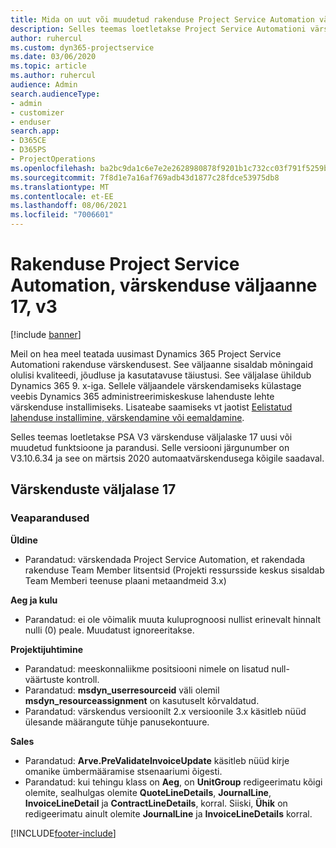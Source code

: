 ```yaml
---
title: Mida on uut või muudetud rakenduse Project Service Automation värskenduse väljaandes 17, V3
description: Selles teemas loetletakse Project Service Automationi värskenduse väljalaske 17, V3 saadaolevaid funktsioone ja parandusi.
author: ruhercul
ms.custom: dyn365-projectservice
ms.date: 03/06/2020
ms.topic: article
ms.author: ruhercul
audience: Admin
search.audienceType:
- admin
- customizer
- enduser
search.app:
- D365CE
- D365PS
- ProjectOperations
ms.openlocfilehash: ba2bc9da1c6e7e2e2628980878f9201b1c732cc03f791f5259bbbd0ee279b31b
ms.sourcegitcommit: 7f8d1e7a16af769adb43d1877c28fdce53975db8
ms.translationtype: MT
ms.contentlocale: et-EE
ms.lasthandoff: 08/06/2021
ms.locfileid: "7006601"
---
```

# <a name="project-service-automation-update-release-17-v3"></a>Rakenduse Project Service Automation, värskenduse väljaanne 17, v3

[!include [banner](../includes/psa-now-project-operations.md)]

Meil on hea meel teatada uusimast Dynamics 365 Project Service Automationi rakenduse värskendusest. See väljaanne sisaldab mõningaid olulisi kvaliteedi, jõudluse ja kasutatavuse täiustusi.  See väljalase ühildub Dynamics 365 9. x-iga. Sellele väljaandele värskendamiseks külastage veebis Dynamics 365 administreerimiskeskuse lahenduste lehte värskenduse installimiseks. Lisateabe saamiseks vt jaotist [Eelistatud lahenduse installimine, värskendamine või eemaldamine](/power-platform/admin/install-remove-preferred-solution).

Selles teemas loetletakse PSA V3 värskenduse väljalaske 17 uusi või muudetud funktsioone ja parandusi. Selle versiooni järgunumber on V3.10.6.34 ja see on märtsis 2020 automaatvärskendusega kõigile saadaval.


## <a name="update-release-17"></a>Värskenduste väljalase 17

### <a name="bug-fixes"></a>Veaparandused

**Üldine**

- Parandatud: värskendada Project Service Automation, et rakendada rakenduse Team Member litsentsid (Projekti ressursside keskus sisaldab Team Memberi teenuse plaani metaandmeid 3.x)
 
**Aeg ja kulu**

- Parandatud: ei ole võimalik muuta kuluprognoosi nullist erinevalt hinnalt nulli (0) peale. Muudatust ignoreeritakse.

**Projektijuhtimine**

- Parandatud: meeskonnaliikme positsiooni nimele on lisatud null-väärtuste kontroll.
- Parandatud: **msdyn_userresourceid** väli olemil **msdyn_resourceassignment** on kasutuselt kõrvaldatud.
- Parandatud: värskendus versioonilt 2.x versioonile 3.x käsitleb nüüd ülesande määrangute tühje panusekontuure.

**Sales**

- Parandatud: **Arve.PreValidateInvoiceUpdate** käsitleb nüüd kirje omanike ümbermääramise stsenaariumi õigesti.
- Parandatud: kui tehingu klass on **Aeg**, on **UnitGroup** redigeerimatu kõigi olemite, sealhulgas olemite **QuoteLineDetails**, **JournalLine**, **InvoiceLineDetail** ja **ContractLineDetails**, korral. Siiski, **Ühik** on redigeerimatu ainult olemite **JournalLine** ja **InvoiceLineDetails** korral.




[!INCLUDE[footer-include](../includes/footer-banner.md)]